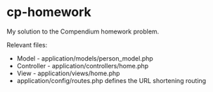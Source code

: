 cp-homework
===========

My solution to the Compendium homework problem.

Relevant files:

* Model - application/models/person_model.php
* Controller - application/controllers/home.php
* View - application/views/home.php
* application/config/routes.php defines the URL shortening routing
